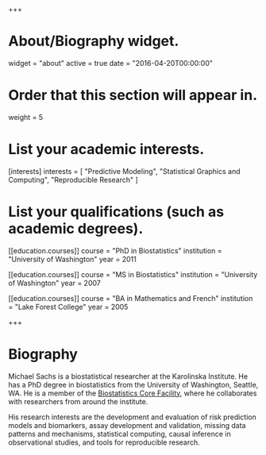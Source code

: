 +++
# About/Biography widget.
widget = "about"
active = true
date = "2016-04-20T00:00:00"

# Order that this section will appear in.
weight = 5

# List your academic interests.
[interests]
  interests = [
    "Predictive Modeling",
    "Statistical Graphics and Computing",
    "Reproducible Research"
  ]

# List your qualifications (such as academic degrees).
[[education.courses]]
  course = "PhD in Biostatistics"
  institution = "University of Washington"
  year = 2011

[[education.courses]]
  course = "MS in Biostatistics"
  institution = "University of Washington"
  year = 2007

[[education.courses]]
  course = "BA in Mathematics and French"
  institution = "Lake Forest College"
  year = 2005
 
+++

# Biography

Michael Sachs is a biostatistical researcher at the Karolinska Institute. He has a PhD degree in biostatistics from the University of Washington, Seattle, WA. He is a member of the [Biostatistics Core Facility](//www.biostatcore.ki.se), where he collaborates with researchers from around the institute. 

His research interests are the development and evaluation of risk prediction models and biomarkers, assay development and validation, missing data patterns and mechanisms, statistical computing, causal inference in observational studies, and tools for reproducible research.

